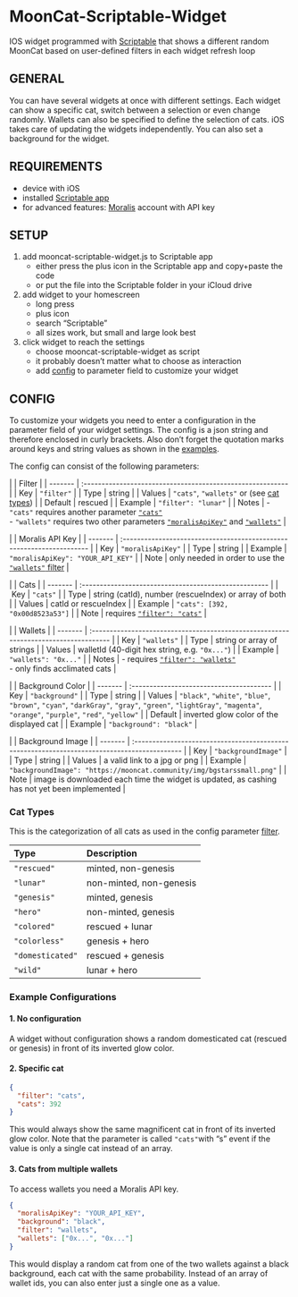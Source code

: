 # MoonCat-Scriptable-Widget
IOS widget programmed with [Scriptable](https://scriptable.app/) that shows a different random MoonCat based on user-defined filters in each widget refresh loop

## GENERAL
You can have several widgets at once with different settings.
Each widget can show a specific cat, switch between a selection or even change randomly.
Wallets can also be specified to define the selection of cats. 
iOS takes care of updating the widgets independently.
You can also set a background for the widget.

## REQUIREMENTS
- device with iOS
- installed [Scriptable app](https://scriptable.app/)
- for advanced features: [Moralis](https://moralis.io/) account with API key

## SETUP
1. add mooncat-scriptable-widget.js to Scriptable app
   - either press the plus icon in the Scriptable app and copy+paste the code
   - or put the file into the Scriptable folder in your iCloud drive
3. add widget to your homescreen
   - long press
   - plus icon
   - search “Scriptable”
   - all sizes work, but small and large look best
3. click widget to reach the settings
   - choose mooncat-scriptable-widget as script
   - it probably doesn’t matter what to choose as interaction
   - add [config](#config) to parameter field to customize your widget

## CONFIG
To customize your widgets you need to enter a configuration in the parameter field of your widget settings.
The config is a json string and therefore enclosed in curly brackets.
Also don’t forget the quotation marks around keys and string values as shown in the [examples](#example-configurations).

The config can consist of the following parameters:

<a name="config-filter"></a>
|         | Filter                                                     |
| ------- | :--------------------------------------------------------- |
| Key     | `"filter"`                                                 |
| Type    | string                                                     |
| Values  | `"cats"`, `"wallets"` or (see [cat types](#cat-types))     |
| Default | rescued                                                    |
| Example | `"filter": "lunar"`                                        |
| Notes   | - `"cats"` requires another parameter [`"cats"`](#config-cats) <br> - `"wallets"` requires two other parameters [`"moralisApiKey"`](#config-moralis-api-key) and [`"wallets"`](#config-wallets) |

<a name="config-moralis-api-key"></a>
|         | Moralis API Key                                                       |
| ------- | :-------------------------------------------------------------------- |
| Key     | `"moralisApiKey"`                                                     |
| Type    | string                                                                |
| Example | `"moralisApiKey": "YOUR_API_KEY"`                                     |
| Note    | only needed in order to use the [`"wallets"` filter](#config-wallets) |

<a name="config-cats"></a>
|         | Cats                                                  |
| ------- | :---------------------------------------------------- |
| Key     | `"cats"`                                              |
| Type    | string (catId), number (rescueIndex) or array of both |
| Values  | catId or rescueIndex                                  |
| Example | `"cats": [392, "0x00d8523a53"]`                       |
| Note    | requires [`"filter": "cats"`](#config-filter)         |
  
<a name="config-wallets"></a>
|         | Wallets                                                                              |
| ------- | :----------------------------------------------------------------------------------- |
| Key     | `"wallets"`                                                                          |
| Type    | string or array of strings                                                           |
| Values  | walletId (40-digit hex string, e.g. `"0x..."`)                                       |
| Example | `"wallets": "0x..."`                                                                 |
| Notes   | - requires [`"filter": "wallets"`](#config-filter) <br> - only finds acclimated cats |
  
<a name="config-background-color"></a>
|         | Background Color                         |
| ------- | :--------------------------------------- |
| Key     | `"background"`                           |
| Type    | string                                   |
| Values  | `"black"`, `"white"`, `"blue"`, `"brown"`, `"cyan"`, `"darkGray"`, `"gray"`, `"green"`, `"lightGray"`, `"magenta"`, `"orange"`, `"purple"`, `"red"`, `"yellow"` |
| Default | inverted glow color of the displayed cat |
| Example | `"background": "black"`                  |


<a name="config-background-image"></a>
|         | Background Image                                                                             |
| ------- | :------------------------------------------------------------------------------------------- |
| Key     | `"backgroundImage"`                                                                          |
| Type    | string                                                                                       |
| Values  | a valid link to a jpg or png                                                                 |
| Example | `"backgroundImage": "https://mooncat.community/img/bgstarssmall.png"`                        |
| Note    | image is downloaded each time the widget is updated, as cashing has not yet been implemented |

### Cat Types
This is the categorization of all cats as used in the config parameter [filter](#config-filter).

| Type             | Description             |
| :--------------- | :---------------------- |
| `"rescued"`      | minted, non-genesis     |
| `"lunar"`        | non-minted, non-genesis |
| `"genesis"`      | minted, genesis         |
| `"hero"`         | non-minted, genesis     |
| `"colored"`      | rescued + lunar         |
| `"colorless"`    | genesis + hero          |
| `"domesticated"` | rescued + genesis       |
| `"wild"`         | lunar + hero            |

### Example Configurations

#### 1. No configuration
A widget without configuration shows a random domesticated cat (rescued or genesis) in front of its inverted glow color.

#### 2. Specific cat
```json
{
  "filter": "cats",
  "cats": 392
}
```
This would always show the same magnificent cat in front of its inverted glow color.
Note that the parameter is called `"cats"`with “s” event if the value is only a single cat instead of an array.

#### 3. Cats from multiple wallets
To access wallets you need a Moralis API key.
```json
{
  "moralisApiKey": "YOUR_API_KEY",
  "background": "black",
  "filter": "wallets",
  "wallets": ["0x...", "0x..."]
}
```
This would display a random cat from one of the two wallets against a black background, each cat with the same probability.
Instead of an array of wallet ids, you can also enter just a single one as a value.
